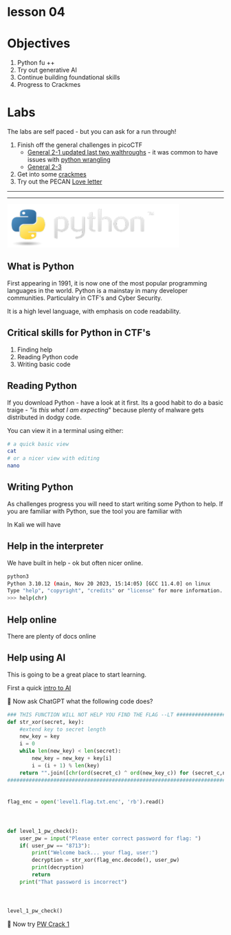# lesson 04

# Objectives 

1. Python fu ++
1. Try out generative AI
1. Continue building foundational skills
1. Progress to Crackmes

# Labs

The labs are self paced - but you can ask for a run through!

1. Finish off the general challenges in picoCTF
    * [General 2-1 updated last two walthroughs](./labs/pico_playlist_general_2_1.md) - it was common to have issues with [python wrangling](https://play.picoctf.org/playlists/14?m=100)
    * [General 2-3](./labs/pico_playlist_general_2_3.md)
1. Get into some [crackmes](./labs/pico_general_crackme.md)
1. Try out the PECAN [Love letter](https://pecanplus.ecusdf.org/?page=challenges&challenge=loveletter)

---
---

<img src="img/python-logo.png" width="400" height="100">


## What is Python

First appearing in 1991, it is now one of the most popular programming languages in the world.  Python is a mainstay in many developer communities. Particulalry in CTF's and Cyber Security.

It is a high level language, with emphasis on code readability.

## Critical skills for Python in CTF's

1. Finding help
1. Reading Python code
1. Writing basic code

## Reading Python

If you download Python - have a look at it first. Its a good habit to do a basic traige - *"is this what I am expecting*" because plenty of malware gets distributed in dodgy code.

You can view it in a terminal using either:

```sh
# a quick basic view
cat
# or a nicer view with editing
nano 
```

## Writing Python

As challenges progress you will need to start writing some Python to help. If you are familiar with Python, sue the tool you are familiar with

In Kali we will have 

## Help in the interpreter

We have built in help - ok but often nicer online.

```sh
python3
Python 3.10.12 (main, Nov 20 2023, 15:14:05) [GCC 11.4.0] on linux
Type "help", "copyright", "credits" or "license" for more information.
>>> help(chr)
```

## Help online

There are plenty of docs online

## Help using AI

This is going to be a great place to start learning.

First a quick [intro to AI](./labs/_about_ai_coding.md)

🐧 Now ask ChatGPT what the following code does?

```py
### THIS FUNCTION WILL NOT HELP YOU FIND THE FLAG --LT ########################
def str_xor(secret, key):
    #extend key to secret length
    new_key = key
    i = 0
    while len(new_key) < len(secret):
        new_key = new_key + key[i]
        i = (i + 1) % len(key)        
    return "".join([chr(ord(secret_c) ^ ord(new_key_c)) for (secret_c,new_key_>
###############################################################################


flag_enc = open('level1.flag.txt.enc', 'rb').read()



def level_1_pw_check():
    user_pw = input("Please enter correct password for flag: ")
    if( user_pw == "8713"):
        print("Welcome back... your flag, user:")
        decryption = str_xor(flag_enc.decode(), user_pw)
        print(decryption)
        return
    print("That password is incorrect")



level_1_pw_check()
```

🐧 Now try [PW Crack 1](https://play.picoctf.org/practice?page=1&search=crack)

